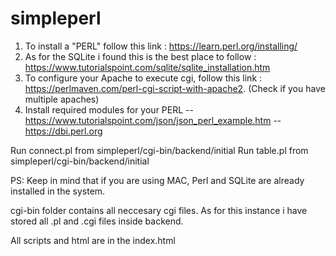 # simpleperl

1. To install a "PERL" follow this link : https://learn.perl.org/installing/
2. As for the SQLite i found this is the best place to follow : https://www.tutorialspoint.com/sqlite/sqlite_installation.htm
3. To configure your Apache to execute cgi, follow this link : https://perlmaven.com/perl-cgi-script-with-apache2.
(Check if you have multiple apaches)
4. Install required modules for your PERL
-- https://www.tutorialspoint.com/json/json_perl_example.htm
-- https://dbi.perl.org

Run connect.pl from simpleperl/cgi-bin/backend/initial
Run table.pl from simpleperl/cgi-bin/backend/initial

PS: Keep in mind that if you are using MAC, Perl and SQLite are already installed in the system.

cgi-bin folder contains all neccesary cgi files. As for this instance i have stored all .pl and .cgi files inside backend.

All scripts and html are in the index.html
